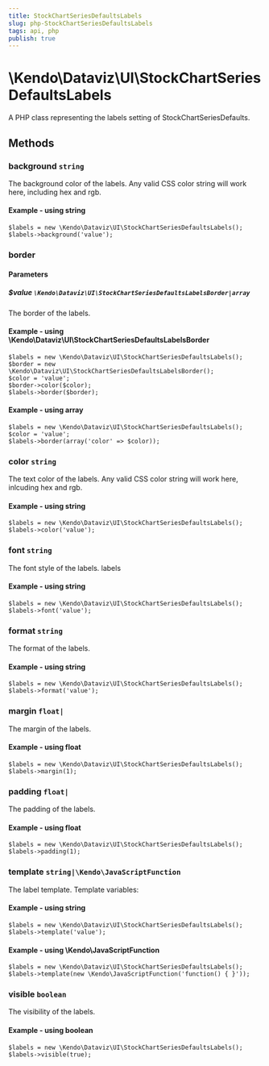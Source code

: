 ```yaml
---
title: StockChartSeriesDefaultsLabels
slug: php-StockChartSeriesDefaultsLabels
tags: api, php
publish: true
---
```


# \Kendo\Dataviz\UI\StockChartSeriesDefaultsLabels

A PHP class representing the labels setting of StockChartSeriesDefaults.


## Methods

### background `string`

The background color of the labels. Any valid CSS color string will work here,
including hex and rgb.


#### Example - using string
    $labels = new \Kendo\Dataviz\UI\StockChartSeriesDefaultsLabels();
    $labels->background('value');

### border

#### Parameters

##### $value `\Kendo\Dataviz\UI\StockChartSeriesDefaultsLabelsBorder|array`

The border of the labels.


#### Example - using \Kendo\Dataviz\UI\StockChartSeriesDefaultsLabelsBorder

    $labels = new \Kendo\Dataviz\UI\StockChartSeriesDefaultsLabels();
    $border = new \Kendo\Dataviz\UI\StockChartSeriesDefaultsLabelsBorder();
    $color = 'value';
    $border->color($color);
    $labels->border($border);

#### Example - using array

    $labels = new \Kendo\Dataviz\UI\StockChartSeriesDefaultsLabels();
    $color = 'value';
    $labels->border(array('color' => $color));

### color `string`

The text color of the labels. Any valid CSS color string will work here, inlcuding hex
and rgb.


#### Example - using string
    $labels = new \Kendo\Dataviz\UI\StockChartSeriesDefaultsLabels();
    $labels->color('value');

### font `string`

The font style of the labels.
labels


#### Example - using string
    $labels = new \Kendo\Dataviz\UI\StockChartSeriesDefaultsLabels();
    $labels->font('value');

### format `string`

The format of the labels.


#### Example - using string
    $labels = new \Kendo\Dataviz\UI\StockChartSeriesDefaultsLabels();
    $labels->format('value');

### margin `float|`

The margin of the labels.


#### Example - using float
    $labels = new \Kendo\Dataviz\UI\StockChartSeriesDefaultsLabels();
    $labels->margin(1);

### padding `float|`

The padding of the labels.


#### Example - using float
    $labels = new \Kendo\Dataviz\UI\StockChartSeriesDefaultsLabels();
    $labels->padding(1);

### template `string|\Kendo\JavaScriptFunction`

The label template.
Template variables:


#### Example - using string
    $labels = new \Kendo\Dataviz\UI\StockChartSeriesDefaultsLabels();
    $labels->template('value');

#### Example - using \Kendo\JavaScriptFunction
    $labels = new \Kendo\Dataviz\UI\StockChartSeriesDefaultsLabels();
    $labels->template(new \Kendo\JavaScriptFunction('function() { }'));

### visible `boolean`

The visibility of the labels.


#### Example - using boolean
    $labels = new \Kendo\Dataviz\UI\StockChartSeriesDefaultsLabels();
    $labels->visible(true);

